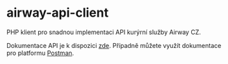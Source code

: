 # airway-api-client
PHP klient pro snadnou implementaci API kurýrní služby Airway CZ.

Dokumentace API je k dispozici [zde](https://www.airway.cz/d/api-dokumentace).
Případně můžete využít dokumentace pro platformu [Postman](https://documenter.getpostman.com/view/4186456/T1LMiSYZ?version=latest).
